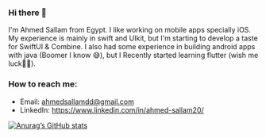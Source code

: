 ### Hi there 👋
I'm Ahmed Sallam from Egypt. I like working on mobile apps specially iOS. My experience is mainly in swift and UIkit, but I'm starting to develop a taste for SwiftUI & Combine. I also had some experience in building android apps with java (Boomer I know 😅), but I Recently started learning flutter (wish me luck🤞😄).

### How to reach me:
- Email: ahmedsallamdd@gmail.com
- LinkedIn: https://www.linkedin.com/in/ahmed-sallam20/

[![Anurag’s GitHub stats](https://github-readme-stats.vercel.app/api?username=ahmedsallamdd)](https://github.com/anuraghazra/github-readme-stats)
